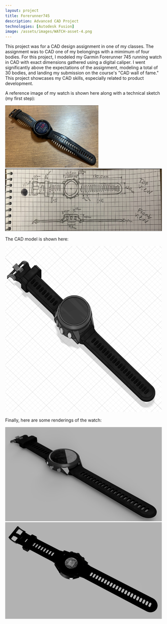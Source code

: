 ```yaml
---
layout: project
title: Forerunner745
description: Advanced CAD Project
technologies: [Autodesk Fusion]
image: /assets/images/WATCH-asset-4.png
---
```


This project was for a CAD design assignment in one of my classes. The assignment was to CAD one of my belongings with a mimimum of four bodies. For this project, I modeled my Garmin Forerunner 745 running watch in CAD with exact dimensions gathered using a digital caliper.  I went significantly above the expectations of the assignment, modeling a total of 30 bodies, and landing my submission on the course's "CAD wall of fame." This project showcases my CAD skills, especially related to product development.

A reference image of my watch is shown here along with a technical sketch (my first step):

<img src="/assets/images/WATCH-asset-2.png" alt="WATCH reference" width="300" height="200">  <img src="/assets/images/WATCH-asset-1.png" alt="WATCH drawing" width="675" height="200">

The CAD model is shown here:

<img src="/assets/images/WATCH-asset-3.png" alt="WATCH CAD" width="800" height="533">

Finally, here are some renderings of the watch:

<img src="/assets/images/WATCH-asset-4.png" alt="WATCH rendering front">  <img src="/assets/images/WATCH-asset-5.png" alt="WATCH rendering back">
